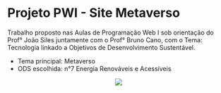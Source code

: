 
# Projeto PWI - Site Metaverso
 Trabalho proposto nas Aulas de Programação Web I sob orientação do Prof° João Siles juntamente com o Prof° Bruno Cano, com o Tema: Tecnologia linkado a Objetivos de Desenvolvimento Sustentável.
 - Tema principal: Metaverso
 - ODS escolhida: n°7 Energia Renováveis e Acessíveis 
 
<div align="center">
<img src="https://c.tenor.com/FcVg5W9zZJQAAAAC/error.giff"/>
</div>
